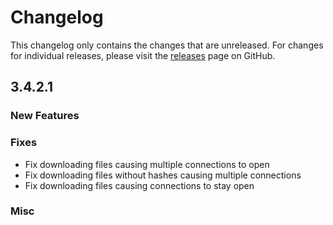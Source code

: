 # Changelog

This changelog only contains the changes that are unreleased. For changes for individual releases, please visit the
[releases](https://github.com/ATLauncher/ATLauncher/releases) page on GitHub.

## 3.4.2.1

### New Features

### Fixes
- Fix downloading files causing multiple connections to open
- Fix downloading files without hashes causing multiple connections
- Fix downloading files causing connections to stay open

### Misc
